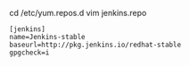 cd /etc/yum.repos.d
vim jenkins.repo
```
[jenkins]
name=Jenkins-stable
baseurl=http://pkg.jenkins.io/redhat-stable
gpgcheck=i
```

